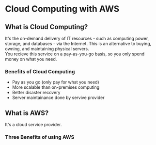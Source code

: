 # Cloud Computing with AWS

## What is Cloud Computing?
It's the on-demand delivery of IT resources - such as computing power, storage, and databases - via the Internet. This is an alternative to buying, owning, and maintaining physical servers.  
You recieve this service on a pay-as-you-go basis, so you only spend money on what you need.  


### Benefits of Cloud Computing
- Pay as you go (only pay for what you need)
- More scalable than on-premises computing
- Better disaster recovery
- Server maintainance done by servive provider


## What is AWS?
It's a cloud service provider.

### Three Benefits of using AWS